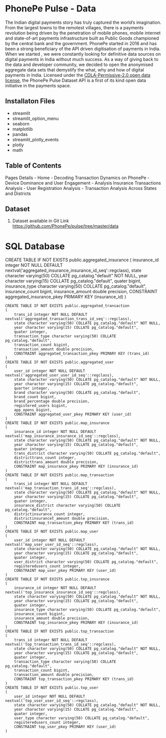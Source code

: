 # PhonePe Pulse - Data

The Indian digital payments story has truly captured the world’s imagination. From the largest towns to the remotest villages, there is a payments revolution being driven by the penetration of mobile phones, mobile internet and state-of-art payments infrastructure built as Public Goods championed by the central bank and the government. PhonePe started in 2016 and has been a strong beneficiary of the API driven digitisation of payments in India. When we started , we were constantly looking for definitive data sources on digital payments in India without much success. As a way of giving back to the data and developer community, we decided to open the anonymised aggregate data sets that demystify the what, why and how of digital payments in India. Licensed under the [CDLA-Permissive-2.0 open data license](https://github.com/PhonePe/pulse/blob/master/LICENSE), the PhonePe Pulse Dataset API is a first of its kind open data initiative in the payments space.

## Installaton Files 
- streamlit
- streamlit_option_menu
- seaborn
- matplotlib
- pandas
- streamlit_plotly_events
- plotly
- math


## Table of Contents

<!-- TOC -->
 Pages Details
    - Home 
    - Decoding Transaction Dynamics on PhonePe 
    - Device Dominance and User Engagement 
    - Analysis Insurance Transactions Analysis
    - User Registration Analysis
    - Transaction Analysis Across States and Districts

<!-- /TOC -->

## Dataset 
  1. Dataset available in Git Link https://github.com/PhonePe/pulse/tree/master/data

# SQL Database 
  CREATE TABLE IF NOT EXISTS public.aggregated_insurance
    (
        insurance_id integer NOT NULL DEFAULT nextval('aggregated_insurance_insurance_id_seq'::regclass),
        state character varying(50) COLLATE pg_catalog."default" NOT NULL,
        year character varying(15) COLLATE pg_catalog."default",
        quater bigint,
        insurance_type character varying(50) COLLATE pg_catalog."default",
        insurance_count bigint,
        insurance_amount double precision,
        CONSTRAINT aggregated_insurance_pkey PRIMARY KEY (insurance_id)
    )

    CREATE TABLE IF NOT EXISTS public.aggregated_transaction
    (
        trans_id integer NOT NULL DEFAULT nextval('aggregated_transaction_trans_id_seq'::regclass),
        state character varying(50) COLLATE pg_catalog."default" NOT NULL,
        year character varying(15) COLLATE pg_catalog."default",
        quater integer,
        transaction_type character varying(50) COLLATE pg_catalog."default",
        transaction_count bigint,
        transaction_amount double precision,
        CONSTRAINT aggregated_transaction_pkey PRIMARY KEY (trans_id)
    )
    CREATE TABLE IF NOT EXISTS public.aggregated_user
    (
        user_id integer NOT NULL DEFAULT nextval('aggregated_user_user_id_seq'::regclass),
        state character varying(50) COLLATE pg_catalog."default" NOT NULL,
        year character varying(15) COLLATE pg_catalog."default",
        quarter integer,
        brand character varying(50) COLLATE pg_catalog."default",
        brand_count bigint,
        brand_percentage double precision,
        registered_users bigint,
        app_opens bigint,
        CONSTRAINT aggregated_user_pkey PRIMARY KEY (user_id)
    )
    CREATE TABLE IF NOT EXISTS public.map_insurance
    (
        insurance_id integer NOT NULL DEFAULT nextval('map_insurance_insurance_id_seq'::regclass),
        state character varying(50) COLLATE pg_catalog."default" NOT NULL,
        year character varying(15) COLLATE pg_catalog."default",
        quater integer,
        trans_district character varying(50) COLLATE pg_catalog."default",
        districttrans_count integer,
        districttrans_amount double precision,
        CONSTRAINT map_insurance_pkey PRIMARY KEY (insurance_id)
    )
    CREATE TABLE IF NOT EXISTS public.map_transaction
    (
        trans_id integer NOT NULL DEFAULT nextval('map_transaction_trans_id_seq'::regclass),
        state character varying(50) COLLATE pg_catalog."default" NOT NULL,
        year character varying(15) COLLATE pg_catalog."default",
        quater integer,
        insurance_district character varying(50) COLLATE pg_catalog."default",
        districtinsurance_count integer,
        districtinsurancet_amount double precision,
        CONSTRAINT map_transaction_pkey PRIMARY KEY (trans_id)
    )
    CREATE TABLE IF NOT EXISTS public.map_user
    (
        user_id integer NOT NULL DEFAULT nextval('map_user_user_id_seq'::regclass),
        state character varying(50) COLLATE pg_catalog."default" NOT NULL,
        year character varying(15) COLLATE pg_catalog."default",
        quater integer,
        user_district character varying(50) COLLATE pg_catalog."default",
        registeredusers_count integer,
        CONSTRAINT map_user_pkey PRIMARY KEY (user_id)
    )
    CREATE TABLE IF NOT EXISTS public.top_insurance
    (
        insurance_id integer NOT NULL DEFAULT nextval('top_insurance_insurance_id_seq'::regclass),
        state character varying(50) COLLATE pg_catalog."default" NOT NULL,
        year character varying(15) COLLATE pg_catalog."default",
        quater integer,
        insurance_type character varying(50) COLLATE pg_catalog."default",
        insurance_count bigint,
        insurance_amount double precision,
        CONSTRAINT top_insurance_pkey PRIMARY KEY (insurance_id)
    )
    CREATE TABLE IF NOT EXISTS public.top_transaction
    (
        trans_id integer NOT NULL DEFAULT nextval('top_transaction_trans_id_seq'::regclass),
        state character varying(50) COLLATE pg_catalog."default" NOT NULL,
        year character varying(15) COLLATE pg_catalog."default",
        quater integer,
        transaction_type character varying(50) COLLATE pg_catalog."default",
        transaction_count bigint,
        transaction_amount double precision,
        CONSTRAINT top_transaction_pkey PRIMARY KEY (trans_id)
    )
    CREATE TABLE IF NOT EXISTS public.top_user
    (
        user_id integer NOT NULL DEFAULT nextval('top_user_user_id_seq'::regclass),
        state character varying(50) COLLATE pg_catalog."default" NOT NULL,
        year character varying(15) COLLATE pg_catalog."default",
        quater integer,
        user_type character varying(50) COLLATE pg_catalog."default",
        registeredusers_count integer,
        CONSTRAINT top_user_pkey PRIMARY KEY (user_id)
    )

